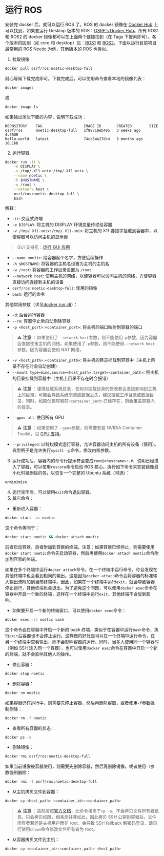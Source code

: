 # 运行 ROS
安装完 docker 后，就可以运行 ROS 了。ROS 的 docker 镜像在 [Docker Hub](https://hub.docker.com/_/ros) 上可以找到，如果要运行 Desktop 版本的 ROS：[OSRF's Docker Hub](https://hub.docker.com/r/osrf/ros)。所有 ROS1 和 ROS2 的 docker 镜像都可以在上面两个链接找到（在 Tags 下搜索即可），各个版本的区别（如 core 和 desktop）见：[ROS1](https://ros.org/reps/rep-0150.html) 和 [ROS2](https://ros.org/reps/rep-2001.html)。下面以运行目前项目最常用的 ROS Noetic 为例，其他版本的 ROS 也类似。

1. 拉取镜像
```bash
docker pull osrf/ros:noetic-desktop-full
```
耐心等候下载完成即可。下载完成后，可以使用命令查看本地的镜像列表：
```bash
docker images
```
或
```bash
docker image ls
```
如果输出类似下面的内容，说明下载成功：
```
REPOSITORY    TAG                   IMAGE ID       CREATED        SIZE
osrf/ros      noetic-desktop-full   1f88719eb495   3 weeks ago    4.55GB
hello-world   latest                74cc54e27dc4   3 months ago   10.1kB
```
2. 运行容器
```bash
docker run -it \
    -e DISPLAY \
    -v /tmp/.X11-unix:/tmp/.X11-unix \
    --name noetic \
    -h $HOSTNAME \
    -w /root \
    --network host \
    osrf/ros:noetic-desktop-full \
    bash
```
解释：
- `-it`: 交互式终端
- `-e DISPLAY`: 将主机的 DISPLAY 环境变量传递给容器
- `-v /tmp/.X11-unix:/tmp/.X11-unix`: 将主机的 X11 套接字挂载到容器中，以便容器可以访问主机的显示器
> GUI 支持见：[运行 GUI 应用](GUI.md)
- `--name noetic`: 给容器起个名字，方便后续操作
- `-h $HOSTNAME`: 将容器的主机名设置为主机的主机名
- `-w /root`: 将容器的工作目录设置为 `/root`
- `--network host`: 使用主机的网络，以便容器可以访问主机的网络，方便容器直接访问连接到主机的设备
- `osrf/ros:noetic-desktop-full`: 使用的镜像
- `bash`: 运行的命令

其他常用参数（详见[docker run cli](https://docs.docker.com/reference/cli/docker/container/run)）：
- `-d`: 后台运行容器
- `--rm`: 容器停止后自动删除容器
- `-p <host_port>:<container_port>`: 将主机的端口映射到容器的端口
> ⚠️ **注意** ：如果使用了`--network host`参数，则不能使用`-p`参数，因为容器会直接使用主机的网络。如果使用了`-p`参数，则不能使用`--network host`参数，因为容器会使用 NAT 网络。
- `-v <host_path>:<container_path>`: 将主机的目录挂载到容器中（主机上目录不存在时会自动创建）
- `--mount type=bind,source=<host_path>,target=<container_path>`: 将主机的目录挂载到容器中（主机上目录不存在时会报错）
> ⚠️ **注意** ：谨慎挂载系统目录，任何对挂载目录的修改都会直接影响到主机上的目录，可能会导致系统崩溃或数据丢失，建议挂载工作目录或数据目录。同时，如果创建容器前`<container_path>`已经存在，则会覆盖容器内的目录。
- `--gpus all`: 使用所有 GPU
> ⚠️ **注意** ：如果使用了`--gpus`参数，则需要安装 NVIDIA Container Toolkit，见 [GPU 支持](GPU.md)。
- `--privileged`: 以特权模式运行容器，允许容器访问主机的所有设备（慎用）。典型例子是允许执行`sysctl -p`命令，修改内核参数。
3. 运行成功后，容器内的命令行提示符会变成`root@<hostname>:~#`，说明已经进入了容器，可以使用`roscore`命令启动 ROS 核心。执行如下命令来安装镜像最小化时被删除的包，以恢复一个完整的 Ubuntu 系统（可选）：
```bash
unminimize
```
4. 运行完毕后，可以使用`exit`命令退出容器。
5. 其它命令：
- 重新进入容器：
```bash
docker start -ai noetic
```
这个命令等同于：
```bash
docker start noetic && docker attach noetic
```
前者启动容器，后者附加到容器的终端。注意：如果容器已经停止，则需要使用`docker start noetic`命令先启动容器，然后再使用`docker attach noetic`命令附加到容器的终端。

如果在多个终端中运行`docker attach`命令，在一个终端中运行命令，你会发现在其他终端中也会看到相同的输出，这是因为`docker attach`命令会将容器的标准输入输出流附加到当前终端中。因此，如果在一个终端中运行`exit`，就会导致容器停止运行，其他终端也会退出。为了避免这个问题，可以使用`docker exec`命令在容器中开启一个新的终端，这样在一个终端中运行`exit`，其他终端不会受到影响。
- 如果要开启一个新的终端窗口，可以使用`docker exec`命令：
```bash
docker exec -it noetic bash
```
这个命令会在容器中开启一个新的 bash 终端，类似于在容器中运行`bash`命令，执行`exit`后容器也不会停止运行。这样做的好处是可以在一个终端中运行命令，在另一个终端中查看输出，而不会影响容器的运行。同时，当多人使用同一个容器时（例如 SSH 连入同一个容器），也可以使用`docker exec`命令在容器中开启一个新的终端，就不会影响其他人的操作。
- 停止容器：
```bash
docker stop noetic
```
- 删除容器：
```bash
docker rm noetic
```
如果容器仍在运行中，则需要先停止容器，然后再删除容器，或者使用`-f`参数强制删除：
```bash
docker rm -f noetic
```
- 查看所有容器的状态：
```bash
docker ps -a
```
- 删除镜像：
```bash
docker rmi osrf/ros:noetic-desktop-full
```
如果当前镜像被容器使用，则需要先删除容器，然后再删除镜像，或者使用`-f`参数强制删除：
```bash
docker rmi -f osrf/ros:noetic-desktop-full
```
- 从主机拷贝文件到容器：
```bash
docker cp <host_path> <container_id>:<container_path>
```
> ⚠️ **注意** ：虽然按照[官方文档](https://docs.docker.com/reference/cli/docker/container/cp)，此命令相当于`cp -a`，不会拷贝文件所有者信息，只会拷贝权限，但亲测并非如此，因此拷贝 SSH 公钥到容器后，文件所有者若还是主机用户而非 root，会导致 SSH fallback 到密码登录，请自行使用`chown`命令修改文件所有者为 root。
- 从容器拷贝文件到主机：
```bash
docker cp <container_id>:<container_path> <host_path>
```
